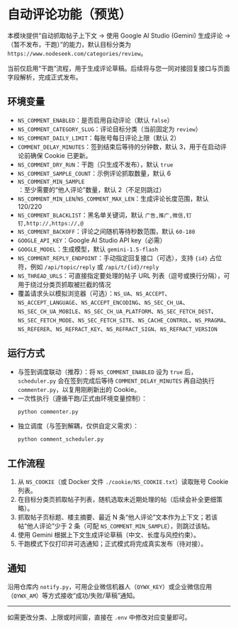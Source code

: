 # 自动评论功能（预览）

本模块提供“自动抓取帖子上下文 → 使用 Google AI Studio (Gemini) 生成评论 →（暂不发布，干跑）”的能力，默认目标分类为 `https://www.nodeseek.com/categories/review`。

当前仅启用“干跑”流程，用于生成评论草稿。后续将与您一同对接回复接口与页面字段解析，完成正式发布。

## 环境变量

- `NS_COMMENT_ENABLED`：是否启用自动评论（默认 `false`）
- `NS_COMMENT_CATEGORY_SLUG`：评论目标分类（当前固定为 `review`）
- `NS_COMMENT_DAILY_LIMIT`：每账号每日评论上限（默认 2）
- `COMMENT_DELAY_MINUTES`：签到结束后等待的分钟数，默认 3，用于在启动评论前确保 Cookie 已更新。
- `NS_COMMENT_DRY_RUN`：干跑（只生成不发布），默认 `true`
- `NS_COMMENT_SAMPLE_COUNT`：示例评论抓取数量，默认 6
- `NS_COMMENT_MIN_SAMPLE`：至少需要的“他人评论”数量，默认 2（不足则跳过）
- `NS_COMMENT_MIN_LEN`/`NS_COMMENT_MAX_LEN`：生成评论长度范围，默认 120/220
- `NS_COMMENT_BLACKLIST`：黑名单关键词，默认 `广告,推广,微信,钉钉,http://,https://,@`
- `NS_COMMENT_BACKOFF`：评论之间随机等待秒数范围，默认 `60-180`
- `GOOGLE_API_KEY`：Google AI Studio API key（必需）
- `GOOGLE_MODEL`：生成模型，默认 `gemini-1.5-flash`
- `NS_COMMENT_REPLY_ENDPOINT`：手动指定回复接口（可选），支持 `{id}` 占位符，例如 `/api/topic/reply` 或 `/api/t/{id}/reply`
- `NS_THREAD_URLS`：可直接指定要处理的帖子 URL 列表（逗号或换行分隔），可用于绕过分类页抓取被拦截的情况
- 覆盖请求头以模拟浏览器（可选）：`NS_UA`、`NS_ACCEPT`、`NS_ACCEPT_LANGUAGE`、`NS_ACCEPT_ENCODING`、`NS_SEC_CH_UA`、`NS_SEC_CH_UA_MOBILE`、`NS_SEC_CH_UA_PLATFORM`、`NS_SEC_FETCH_DEST`、`NS_SEC_FETCH_MODE`、`NS_SEC_FETCH_SITE`、`NS_CACHE_CONTROL`、`NS_PRAGMA`、`NS_REFERER`、`NS_REFRACT_KEY`、`NS_REFRACT_SIGN`、`NS_REFRACT_VERSION`

## 运行方式

- 与签到调度联动（推荐）：将 `NS_COMMENT_ENABLED` 设为 `true` 后，`scheduler.py` 会在签到完成后等待 `COMMENT_DELAY_MINUTES` 再自动执行 `commenter.py`，以复用刚刷新出的 Cookie。
- 一次性执行（遵循干跑/正式由环境变量控制）：
  ```bash
  python commenter.py
  ```
- 独立调度（与签到解耦，仅供自定义需求）：
  ```bash
  python comment_scheduler.py
  ```

## 工作流程

1. 从 `NS_COOKIE`（或 Docker 文件 `./cookie/NS_COOKIE.txt`）读取账号 Cookie 列表。
2. 在目标分类页抓取帖子列表，随机选取未近期处理的帖（后续会补全更细策略）。
3. 抓取帖子页标题、楼主摘要、最近 N 条“他人评论”文本作为上下文；若该帖“他人评论”少于 2 条（可配 `NS_COMMENT_MIN_SAMPLE`），则跳过该帖。
4. 使用 Gemini 根据上下文生成评论草稿（中文、长度与风控约束）。
5. 干跑模式下仅打印并可选通知；正式模式将完成真实发布（待对接）。

## 通知

沿用仓库内 `notify.py`，可用企业微信机器人（`QYWX_KEY`）或企业微信应用（`QYWX_AM`）等方式接收“成功/失败/草稿”通知。

---

如需更改分类、上限或时间窗，直接在 `.env` 中修改对应变量即可。
